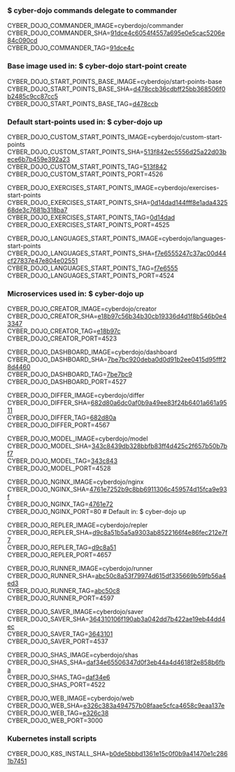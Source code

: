 ### $ cyber-dojo commands delegate to commander

CYBER_DOJO_COMMANDER_IMAGE=cyberdojo/commander  
CYBER_DOJO_COMMANDER_SHA=[91dce4c6054f4557a695e0e5cac5206e84c090cd](https://github.com/cyber-dojo/commander/commit/91dce4c6054f4557a695e0e5cac5206e84c090cd)  
CYBER_DOJO_COMMANDER_TAG=[91dce4c](https://hub.docker.com/layers/cyberdojo/commander/91dce4c/images/sha256-5a523e4bf41aea1ab04d10ef8d315e520e21d148dcea354be52492b5b947ab3b)  

### Base image used in: $ cyber-dojo start-point create

CYBER_DOJO_START_POINTS_BASE_IMAGE=cyberdojo/start-points-base  
CYBER_DOJO_START_POINTS_BASE_SHA=[d478ccb36cdbff25bb368506f0b2485c9cc87cc5](https://github.com/cyber-dojo/start-points-base/commit/d478ccb36cdbff25bb368506f0b2485c9cc87cc5)  
CYBER_DOJO_START_POINTS_BASE_TAG=[d478ccb](https://hub.docker.com/layers/cyberdojo/start-points-base/d478ccb/images/sha256-402adefd8be573b4b0eead68436c2958e957df173c365e03c55bec5b0d3fd87e)  

### Default start-points used in: $ cyber-dojo up

CYBER_DOJO_CUSTOM_START_POINTS_IMAGE=cyberdojo/custom-start-points  
CYBER_DOJO_CUSTOM_START_POINTS_SHA=[513f842ec5556d25a22d03bece6b7b459e392a23](https://github.com/cyber-dojo/custom-start-points/commit/513f842ec5556d25a22d03bece6b7b459e392a23)  
CYBER_DOJO_CUSTOM_START_POINTS_TAG=[513f842](https://hub.docker.com/layers/cyberdojo/custom-start-points/513f842/images/sha256-72850dea2761e2159e3df40d2884ab82202e320f3ba32cce853ab0baac445e97)  
CYBER_DOJO_CUSTOM_START_POINTS_PORT=4526

CYBER_DOJO_EXERCISES_START_POINTS_IMAGE=cyberdojo/exercises-start-points  
CYBER_DOJO_EXERCISES_START_POINTS_SHA=[0d14dad144fff8e1ada432568de3c7681b318ba7](https://github.com/cyber-dojo/exercises-start-points/commit/0d14dad144fff8e1ada432568de3c7681b318ba7)  
CYBER_DOJO_EXERCISES_START_POINTS_TAG=[0d14dad](https://hub.docker.com/layers/cyberdojo/exercises-start-points/0d14dad/images/sha256-d516255496ca4baad50e5930d04ccbe5c98d9adccd326f7cb08261717540507e)  
CYBER_DOJO_EXERCISES_START_POINTS_PORT=4525

CYBER_DOJO_LANGUAGES_START_POINTS_IMAGE=cyberdojo/languages-start-points  
CYBER_DOJO_LANGUAGES_START_POINTS_SHA=[f7e6555247c37ac00d44cf27837e47e804e02551](https://github.com/cyber-dojo/languages-start-points/commit/f7e6555247c37ac00d44cf27837e47e804e02551)  
CYBER_DOJO_LANGUAGES_START_POINTS_TAG=[f7e6555](https://hub.docker.com/layers/cyberdojo/languages-start-points/f7e6555/images/sha256-f808cfaf557e6267dd6e493c9e557ad9408ae97716755136e9c6a546432a4da7)  
CYBER_DOJO_LANGUAGES_START_POINTS_PORT=4524

### Microservices used in: $ cyber-dojo up

CYBER_DOJO_CREATOR_IMAGE=cyberdojo/creator  
CYBER_DOJO_CREATOR_SHA=[e18b97c56b34b30cb19336d4d1f8b546b0e43347](https://github.com/cyber-dojo/creator/commit/e18b97c56b34b30cb19336d4d1f8b546b0e43347)  
CYBER_DOJO_CREATOR_TAG=[e18b97c](https://hub.docker.com/layers/cyberdojo/creator/e18b97c/images/sha256-8215a8a7143f5d6db804d797b397190813287f16b88761c054cb40a67dec1275)  
CYBER_DOJO_CREATOR_PORT=4523

CYBER_DOJO_DASHBOARD_IMAGE=cyberdojo/dashboard  
CYBER_DOJO_DASHBOARD_SHA=[7be7bc920deba0d0d91b2ee0415d95fff28d4460](https://github.com/cyber-dojo/dashboard/commit/7be7bc920deba0d0d91b2ee0415d95fff28d4460)  
CYBER_DOJO_DASHBOARD_TAG=[7be7bc9](https://hub.docker.com/layers/cyberdojo/dashboard/7be7bc9/images/sha256-2d91dc1b6fd8faf6d87a2a396cf7ac71c20612db45d715979dd0a48b5075d338)  
CYBER_DOJO_DASHBOARD_PORT=4527

CYBER_DOJO_DIFFER_IMAGE=cyberdojo/differ  
CYBER_DOJO_DIFFER_SHA=[682d80a6dc0af0b9a49ee83f24b6401a661a9511](https://github.com/cyber-dojo/differ/commit/682d80a6dc0af0b9a49ee83f24b6401a661a9511)  
CYBER_DOJO_DIFFER_TAG=[682d80a](https://hub.docker.com/layers/cyberdojo/differ/682d80a/images/sha256-24f4e78d4be8bf663c86ef1a3216e3ba5bacee1c1a639aaf4afd2e42e315fca7)  
CYBER_DOJO_DIFFER_PORT=4567

CYBER_DOJO_MODEL_IMAGE=cyberdojo/model  
CYBER_DOJO_MODEL_SHA=[343c8439db328bbfb83ff4d425c2f657b50b7bf7](https://github.com/cyber-dojo/model/commit/343c8439db328bbfb83ff4d425c2f657b50b7bf7)  
CYBER_DOJO_MODEL_TAG=[343c843](https://hub.docker.com/layers/cyberdojo/model/343c843/images/sha256-9278e827dc028c8b279ae4208f0df128629dc2c9a2b9cba432fe755975967761)  
CYBER_DOJO_MODEL_PORT=4528

CYBER_DOJO_NGINX_IMAGE=cyberdojo/nginx  
CYBER_DOJO_NGINX_SHA=[4761e7252b9c8bb6911306c459574d15fca9e93f](https://github.com/cyber-dojo/nginx/commit/4761e7252b9c8bb6911306c459574d15fca9e93f)  
CYBER_DOJO_NGINX_TAG=[4761e72](https://hub.docker.com/layers/cyberdojo/nginx/4761e72/images/sha256-9705d6ac4d2d62de861d28df91dafadc900af85abddc974dd9bf473d914ad488)  
CYBER_DOJO_NGINX_PORT=80 # Default in: $ cyber-dojo up

CYBER_DOJO_REPLER_IMAGE=cyberdojo/repler  
CYBER_DOJO_REPLER_SHA=[d9c8a51b5a5a9303ab8522166f4e86fec212e7f7](https://github.com/cyber-dojo/repler/commit/d9c8a51b5a5a9303ab8522166f4e86fec212e7f7)  
CYBER_DOJO_REPLER_TAG=[d9c8a51](https://hub.docker.com/layers/cyberdojo/repler/d9c8a51/images/sha256-87273073e7bb095335e46ec206897a73e9df0c330fc57b5b4c56d2580038c34f)  
CYBER_DOJO_REPLER_PORT=4657

CYBER_DOJO_RUNNER_IMAGE=cyberdojo/runner  
CYBER_DOJO_RUNNER_SHA=[abc50c8a53f79974d615df335669b59fb56a4ed3](https://github.com/cyber-dojo/runner/commit/abc50c8a53f79974d615df335669b59fb56a4ed3)  
CYBER_DOJO_RUNNER_TAG=[abc50c8](https://hub.docker.com/layers/cyberdojo/runner/abc50c8/images/sha256-0f940d3a0e6424d5561e13eda550781e85b9a04609be20d4838975fcd286862e)  
CYBER_DOJO_RUNNER_PORT=4597

CYBER_DOJO_SAVER_IMAGE=cyberdojo/saver  
CYBER_DOJO_SAVER_SHA=[364310106f190ab3a042dd7b422ae19eb44dd4ec](https://github.com/cyber-dojo/saver/commit/364310106f190ab3a042dd7b422ae19eb44dd4ec)  
CYBER_DOJO_SAVER_TAG=[3643101](https://hub.docker.com/layers/cyberdojo/saver/3643101/images/sha256-e34c7faaad9f6b07235426347ec9023964fbf27e6c9fd2fe2ea9a54b043e137f)  
CYBER_DOJO_SAVER_PORT=4537

CYBER_DOJO_SHAS_IMAGE=cyberdojo/shas  
CYBER_DOJO_SHAS_SHA=[daf34e65506347d0f3eb44a4d4618f2e858b6fba](https://github.com/cyber-dojo/shas/commit/daf34e65506347d0f3eb44a4d4618f2e858b6fba)  
CYBER_DOJO_SHAS_TAG=[daf34e6](https://hub.docker.com/layers/cyberdojo/shas/daf34e6/images/sha256-1154a780cb5ce9addd8ac4e33b440ca2eeb924499f1aab83e097cc16d894e073)  
CYBER_DOJO_SHAS_PORT=4522

CYBER_DOJO_WEB_IMAGE=cyberdojo/web  
CYBER_DOJO_WEB_SHA=[e326c383a494757b08faae5cfca4658c9eaa137e](https://github.com/cyber-dojo/web/commit/e326c383a494757b08faae5cfca4658c9eaa137e)  
CYBER_DOJO_WEB_TAG=[e326c38](https://hub.docker.com/layers/cyberdojo/web/e326c38/images/sha256-51ed0c30c7202558735b79f5342d21e326f97bc0ea4d6c186a496952c31e1bcd)  
CYBER_DOJO_WEB_PORT=3000

### Kubernetes install scripts
CYBER_DOJO_K8S_INSTALL_SHA=[b0de5bbbd1361e15c0f0b9a41470e1c2861b7451](https://github.com/cyber-dojo/k8s-install/commit/b0de5bbbd1361e15c0f0b9a41470e1c2861b7451)  
